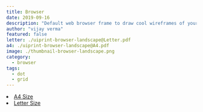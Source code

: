 ```yaml
---
title: Browser
date: 2019-09-16
description: "Default web browser frame to draw cool wireframes of your web projects and app."
author: "vijay verma"
featured: false
letter: ./uiprint-browser-landscape@Letter.pdf
a4: ./uiprint-browser-landscape@A4.pdf
image: ./thumbnail-browser-landscape.png
category:
  - browser
tags:
  - dot
  - grid
---
```

<li><a href="./uiprint-browser-landscape@A4.pdf">A4 Size</a></li>
<li><a href="./uiprint-browser-landscape@Letter.pdf">Letter Size</a></li>
